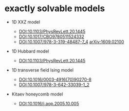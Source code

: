# exactly solvable models

* 1D XXZ model
  * [DOI:10.1103/PhysRevLett.20.1445](https://doi.org/10.1103/PhysRevLett.20.1445)
  * [DOI:10.1017/CBO9780511524332](https://doi.org/10.1017/CBO9780511524332)
  * [DOI:10.1007/978-3-319-48487-7_4](https://doi.org/10.1007/978-3-319-48487-7_4)
    [arXiv:1609.02100](https://arxiv.org/abs/1609.02100)

* 1D Hubbard model
  * [DOI:10.1103/PhysRevLett.20.1445](https://doi.org/10.1103/PhysRevLett.20.1445)

* 1D transverse field Ising model
  * [DOI:10.1016/0003-4916(70)90270-8](https://doi.org/10.1016/0003-4916(70)90270-8)
  * [DOI:10.1007/978-3-642-33039-1_2](https://doi.org/10.1007/978-3-642-33039-1_2)

* Kitaev honeycomb model
  * [DOI:10.1016/j.aop.2005.10.005](https://doi.org/10.1016/j.aop.2005.10.005)
